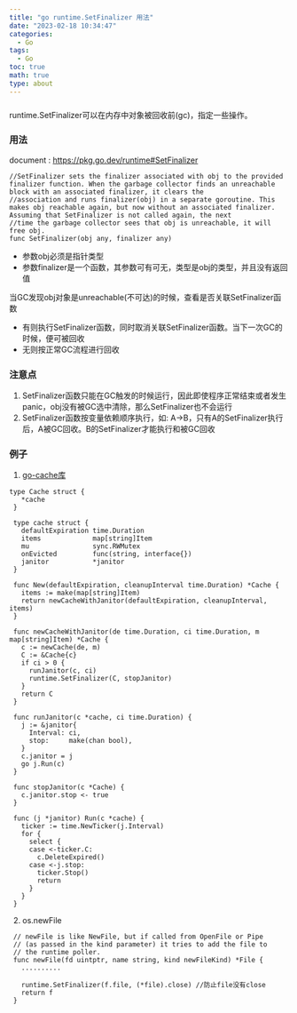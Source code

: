 ```yaml
---
title: "go runtime.SetFinalizer 用法"
date: "2023-02-18 10:34:47"
categories:
  - Go
tags:
  - Go
toc: true
math: true
type: about
---
```


### 
  runtime.SetFinalizer可以在内存中对象被回收前(gc)，指定一些操作。  

### 用法
  document : https://pkg.go.dev/runtime#SetFinalizer
  ```
  //SetFinalizer sets the finalizer associated with obj to the provided finalizer function. When the garbage collector finds an unreachable block with an associated finalizer, it clears the   
  //association and runs finalizer(obj) in a separate goroutine. This makes obj reachable again, but now without an associated finalizer. Assuming that SetFinalizer is not called again, the next  
  //time the garbage collector sees that obj is unreachable, it will free obj.
  func SetFinalizer(obj any, finalizer any) 
  ``` 
  * 参数obj必须是指针类型
  * 参数finalizer是一个函数，其参数可有可无，类型是obj的类型，并且没有返回值

  当GC发现obj对象是unreachable(不可达)的时候，查看是否关联SetFinalizer函数  
   * 有则执行SetFinalizer函数，同时取消关联SetFinalizer函数。当下一次GC的时候，便可被回收  
   * 无则按正常GC流程进行回收

### 注意点
  1. SetFinalizer函数只能在GC触发的时候运行，因此即使程序正常结束或者发生panic，obj没有被GC选中清除，那么SetFinalizer也不会运行
  2. SetFinalizer函数按变量依赖顺序执行，如: A->B，只有A的SetFinalizer执行后，A被GC回收。B的SetFinalizer才能执行和被GC回收

### 例子
  1. [go-cache库](https://github.com/patrickmn/go-cache)
   ```
   type Cache struct {
      *cache
    }

    type cache struct {
      defaultExpiration time.Duration
      items             map[string]Item
      mu                sync.RWMutex
      onEvicted         func(string, interface{})
      janitor           *janitor
    }

    func New(defaultExpiration, cleanupInterval time.Duration) *Cache {
      items := make(map[string]Item)
      return newCacheWithJanitor(defaultExpiration, cleanupInterval, items)
    }

    func newCacheWithJanitor(de time.Duration, ci time.Duration, m map[string]Item) *Cache {
      c := newCache(de, m)
      C := &Cache{c}
      if ci > 0 {
        runJanitor(c, ci)
        runtime.SetFinalizer(C, stopJanitor)
      }
      return C
    }

    func runJanitor(c *cache, ci time.Duration) {
      j := &janitor{
        Interval: ci,
        stop:     make(chan bool),
      }
      c.janitor = j
      go j.Run(c)
    }

    func stopJanitor(c *Cache) {
      c.janitor.stop <- true
    }

    func (j *janitor) Run(c *cache) {
      ticker := time.NewTicker(j.Interval)
      for {
        select {
        case <-ticker.C:
          c.DeleteExpired()
        case <-j.stop:
          ticker.Stop()
          return
        }
      }
    }
   ```
  2. os.newFile
   ```
    // newFile is like NewFile, but if called from OpenFile or Pipe
    // (as passed in the kind parameter) it tries to add the file to
    // the runtime poller.
    func newFile(fd uintptr, name string, kind newFileKind) *File {
      ..........

      runtime.SetFinalizer(f.file, (*file).close) //防止file没有close
      return f
    }
   ```